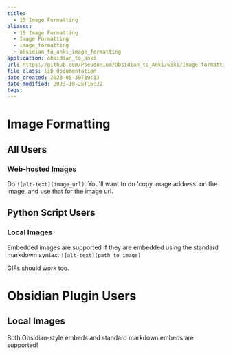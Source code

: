 ```yaml
---
title:
  - 15 Image Formatting
aliases:
  - 15 Image Formatting
  - Image Formatting
  - image_formatting
  - obsidian_to_anki_image_formatting
application: obsidian_to_anki
url: https://github.com/Pseudonium/Obsidian_to_Anki/wiki/Image-formatting
file_class: lib_documentation
date_created: 2023-05-30T19:13
date_modified: 2023-10-25T16:22
tags: 
---
```

# Image Formatting

## All Users

### Web-hosted Images

Do `![alt-text](image_url)`. You'll want to do 'copy image address' on the image, and use that for the image url.

## Python Script Users

### Local Images

Embedded images are supported if they are embedded using the standard markdown syntax: `![alt-text](path_to_image)`

GIFs should work too.

# Obsidian Plugin Users

## Local Images

Both Obsidian-style embeds and standard markdown embeds are supported!
